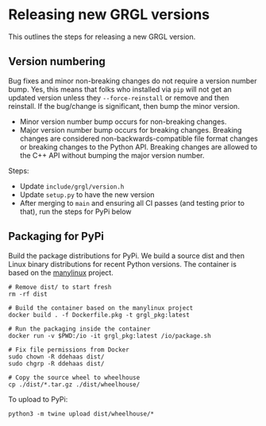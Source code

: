 # Releasing new GRGL versions

This outlines the steps for releasing a new GRGL version.

## Version numbering

Bug fixes and minor non-breaking changes do not require a version number bump. Yes, this means that folks who installed via `pip` will not get an updated version unless they `--force-reinstall` or remove and then reinstall. If the bug/change is significant, then bump the minor version.

* Minor version number bump occurs for non-breaking changes.
* Major version number bump occurs for breaking changes. Breaking changes are considered non-backwards-compatible file format changes or breaking changes to the Python API. Breaking changes are allowed to the C++ API without bumping the major version number.

Steps:
* Update `include/grgl/version.h`
* Update `setup.py` to have the new version
* After merging to `main` and ensuring all CI passes (and testing prior to that), run the steps for PyPi below

## Packaging for PyPi

Build the package distributions for PyPi. We build a source dist and then Linux binary distributions for recent Python versions. The container is based on the [manylinux](https://github.com/pypa/manylinux) project.

```
# Remove dist/ to start fresh
rm -rf dist

# Build the container based on the manylinux project
docker build . -f Dockerfile.pkg -t grgl_pkg:latest

# Run the packaging inside the container
docker run -v $PWD:/io -it grgl_pkg:latest /io/package.sh

# Fix file permissions from Docker
sudo chown -R ddehaas dist/
sudo chgrp -R ddehaas dist/

# Copy the source wheel to wheelhouse
cp ./dist/*.tar.gz ./dist/wheelhouse/

```

To upload to PyPi:
```
python3 -m twine upload dist/wheelhouse/*
```
